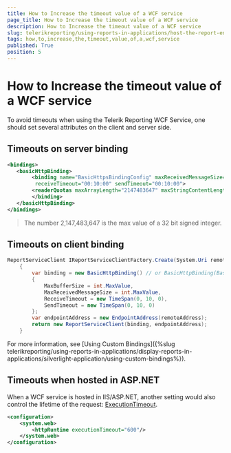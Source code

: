 ```yaml
---
title: How to Increase the timeout value of a WCF service
page_title: How to Increase the timeout value of a WCF service 
description: How to Increase the timeout value of a WCF service
slug: telerikreporting/using-reports-in-applications/host-the-report-engine-remotely/telerik-reporting-wcf-service/how-to-increase-the-timeout-value-of-a-wcf-service
tags: how,to,increase,the,timeout,value,of,a,wcf,service
published: True
position: 5
---
```


# How to Increase the timeout value of a WCF service

To avoid timeouts when using the Telerik Reporting WCF Service, one should set several attributes on the client and server side. 

## Timeouts on server binding
    
````xml
<bindings>
   <basicHttpBinding>
        <binding name="BasicHttpsBindingConfig" maxReceivedMessageSize="2147483647" maxBufferSize="2147483647"
         receiveTimeout="00:10:00" sendTimeout="00:10:00">
        <readerQuotas maxArrayLength="2147483647" maxStringContentLength="2147483647"/>
        </binding>
   </basicHttpBinding>
</bindings>
````

> The number 2,147,483,647 is the max value of a 32 bit signed integer.

## Timeouts on client binding
    
````c#
ReportServiceClient IReportServiceClientFactory.Create(System.Uri remoteAddress)
    {
        var binding = new BasicHttpBinding() // or BasicHttpBinding(BasicHttpSecurityMode.Transport) overload if SSL is used
        {
            MaxBufferSize = int.MaxValue,
            MaxReceivedMessageSize = int.MaxValue,
            ReceiveTimeout = new TimeSpan(0, 10, 0),
            SendTimeout = new TimeSpan(0, 10, 0)
        };
        var endpointAddress = new EndpointAddress(remoteAddress);
        return new ReportServiceClient(binding, endpointAddress);
    }
````

For more information, see [Using Custom Bindings]({%slug telerikreporting/using-reports-in-applications/display-reports-in-applications/silverlight-application/using-custom-bindings%}).

## Timeouts when hosted in ASP.NET

When a WCF service is hosted in IIS/ASP.NET, another setting would also control the lifetime of the request: [ExecutionTimeout](/reporting/api/System.Web.Configuration.HttpRuntimeSection#System_Web_Configuration_HttpRuntimeSection_ExecutionTimeout). 
    
````XML
<configuration>
	<system.web>
		<httpRuntime executionTimeout="600"/>
	</system.web>
</configuration>
````

